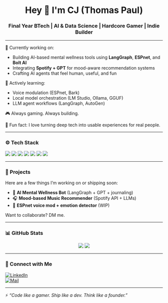 <h1 align="center">Hey 👋 I'm CJ (Thomas Paul)</h1>
<h3 align="center">Final Year BTech | AI & Data Science | Hardcore Gamer | Indie Builder</h3>

---

🔭 Currently working on:  
- Building AI-based mental wellness tools using **LangGraph**, **ESPnet**, and **Bolt AI**  
- Integrating **Spotify + GPT** for mood-aware recommendation systems  
- Crafting AI agents that feel human, useful, and fun

🌱 Actively learning:  
- Voice modulation (ESPnet, Bark)
- Local model orchestration (LM Studio, Ollama, GGUF)
- LLM agent workflows (LangGraph, AutoGen)

🎮 Always gaming. Always building.  

🧠 Fun fact: I love turning deep tech into usable experiences for real people.

---

### ⚙️ Tech Stack
<p align="left">
  <img src="https://img.shields.io/badge/Python-3776AB?style=flat&logo=python&logoColor=white"/>
  <img src="https://img.shields.io/badge/Flask-000000?style=flat&logo=flask&logoColor=white"/>
  <img src="https://img.shields.io/badge/React-61DAFB?style=flat&logo=react&logoColor=black"/>
  <img src="https://img.shields.io/badge/Java-ED8B00?style=flat&logo=java&logoColor=white"/>
  <img src="https://img.shields.io/badge/C-00599C?style=flat&logo=c&logoColor=white"/>
  <img src="https://img.shields.io/badge/Figma-F24E1E?style=flat&logo=figma&logoColor=white"/>
  <img src="https://img.shields.io/badge/GitHub-181717?style=flat&logo=github&logoColor=white"/>
</p>

---

### 🧩 Projects
Here are a few things I’m working on or shipping soon:
- 🧠 **AI Mental Wellness Bot** (LangGraph + GPT + journaling)
- 🎧 **Mood-based Music Recommender** (Spotify API + LLMs)
- 👾 **ESPnet voice mod + emotion detector** (WIP)

Want to collaborate? DM me.

---

### 📊 GitHub Stats
<p align="center">
  <img src="https://github-readme-stats.vercel.app/api?username=thomaspaulcj&show_icons=true&theme=tokyonight" />
  <img src="https://github-readme-streak-stats.herokuapp.com?user=thomaspaulcj&theme=tokyonight"/>
</p>

---

### 🔗 Connect with Me
[![LinkedIn](https://img.shields.io/badge/LinkedIn-blue?style=flat&logo=linkedin)](https://linkedin.com/in/thomaspaulcj)  
[![Mail](https://img.shields.io/badge/Email-grey?style=flat&logo=gmail)](mailto:yourmail@example.com)

---

⚡ *“Code like a gamer. Ship like a dev. Think like a founder.”*
